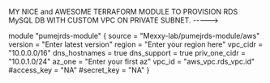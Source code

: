 MY NICE and AWESOME TERRAFORM MODULE TO PROVISION RDS MySQL DB WITH CUSTOM VPC ON PRIVATE SUBNET. ----->

module "pumejrds-module" {
source        = "Mexxy-lab/pumejrds-module/aws"
version       = "Enter latest version"
region        = "Enter your region here"
vpc_cidr      = "10.0.0.0/16"
dns_hostnames = true
dns_support   = true
priv_one_cidr = "10.0.1.0/24"
az_one        = "Enter your first az"
vpc_id        = "aws_vpc.rds_vpc.id"
#access_key    = "NA"
#secret_key    = "NA"
}